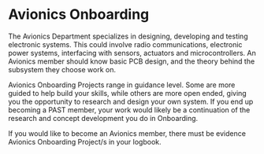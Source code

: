 # Avionics Onboarding

The Avionics Department specializes in designing, developing and testing electronic systems. This could involve
radio communications, electronic power systems, interfacing with sensors, actuators and microcontrollers. 
An Avionics member should know basic PCB design, and the theory behind the subsystem they choose
work on.

Avionics Onboarding Projects range in guidance level. Some are more guided to help build your skills, while others are more
open ended, giving you the opportunity to research and design your own system. If you end up becoming a PAST member, your work
would likely be a continuation of the research and concept development you do in Onboarding.

If you would like to become an Avionics member, there must be evidence Avionics Onboarding Project/s in your logbook.
